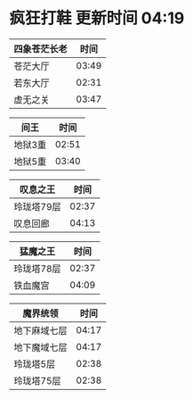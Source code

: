 # 疯狂打鞋 更新时间 04:19

| 四象苍茫长老   | 时间    |
|--------|-------|
| 苍茫大厅 | 03:49 |
| 若东大厅 | 02:31 |
| 虚无之关 | 03:47 |

| 间王   | 时间    |
|--------|-------|
| 地狱3重 | 02:51 |
| 地狱5重 | 03:40 |

| 叹息之王   | 时间    |
|--------|-------|
| 玲珑塔79层 | 02:37 |
| 叹息回廊 | 04:13 |

| 猛魔之王   | 时间    |
|--------|-------|
| 玲珑塔78层 | 02:37 |
| 铁血魔宫 | 04:09 |

| 魔界统领   | 时间    |
|--------|-------|
| 地下麻域七层 | 04:17 |
| 地下魔域七层 | 04:17 |
| 玲珑塔5层 | 02:38 |
| 玲珑塔75层 | 02:38 |